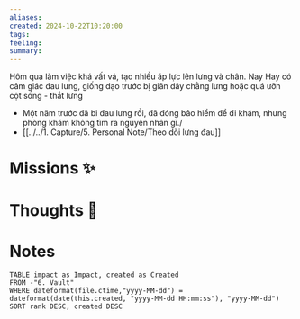 ```yaml
---
aliases: 
created: 2024-10-22T10:20:00
tags: 
feeling: 
summary:
---
```

Hôm qua làm việc khá vất vả, tạo nhiều áp lực lên lưng và chân. Nay Hay có cảm giác đau lưng, giống dạo trước bị giãn dây chằng lưng hoặc quá ưỡn cột sống - thắt lưng

- Một năm trước đã bi đau lưng rồi, đã đóng bảo hiểm để đi khám, nhưng phòng khám không tìm ra nguyên nhân gì./
- [[../../1. Capture/5. Personal Note/Theo dõi lưng đau]]


# Missions ✨


# Thoughts 💬


# Notes

```dataview
TABLE impact as Impact, created as Created
FROM -"6. Vault"
WHERE dateformat(file.ctime,"yyyy-MM-dd") = dateformat(date(this.created, "yyyy-MM-dd HH:mm:ss"), "yyyy-MM-dd")
SORT rank DESC, created DESC
```